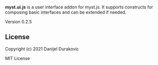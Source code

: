 **myst.ui.js** is a user interface addon for myst.js. It supports constructs for composing basic interfaces and can be extended if needed.

Version 0.2.5

## License

Copyright (c) 2021 Danijel Durakovic

MIT License
